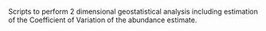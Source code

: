 Scripts to perform 2 dimensional geostatistical analysis including estimation of the Coefficient of Variation of the abundance estimate.
